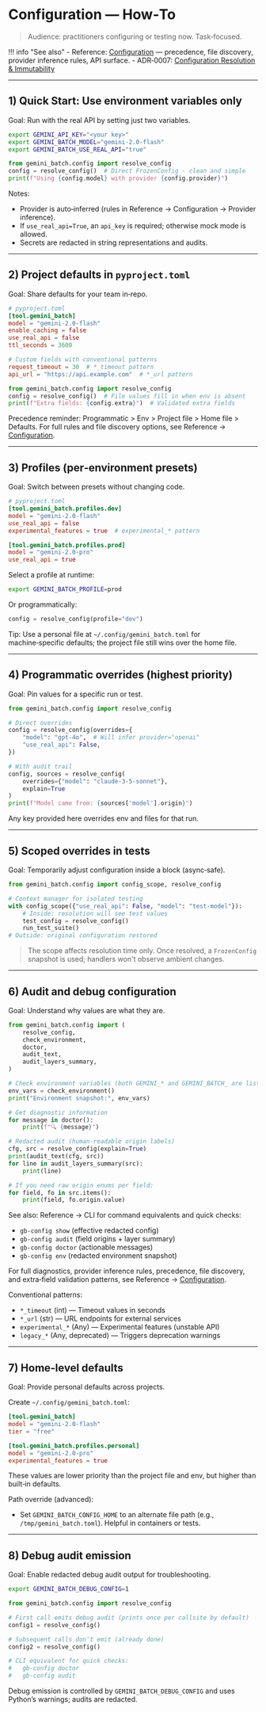 # Configuration — How‑To

> Audience: practitioners configuring or testing now. Task‑focused.

!!! info "See also"
    - Reference: [Configuration](../reference/configuration.md) — precedence, file discovery, provider inference rules, API surface.
    - ADR‑0007: [Configuration Resolution & Immutability](../explanation/decisions/ADR-0007-configuration.md)

---

## 1) Quick Start: Use environment variables only

Goal: Run with the real API by setting just two variables.

```bash
export GEMINI_API_KEY="<your key>"
export GEMINI_BATCH_MODEL="gemini-2.0-flash"
export GEMINI_BATCH_USE_REAL_API="true"
```

```python
from gemini_batch.config import resolve_config
config = resolve_config()  # Direct FrozenConfig - clean and simple
print(f"Using {config.model} with provider {config.provider}")
```

Notes:

- Provider is auto‑inferred (rules in Reference → Configuration → Provider inference).
- If `use_real_api=True`, an `api_key` is required; otherwise mock mode is allowed.
- Secrets are redacted in string representations and audits.

---

## 2) Project defaults in `pyproject.toml`

Goal: Share defaults for your team in‑repo.

```toml
# pyproject.toml
[tool.gemini_batch]
model = "gemini-2.0-flash"
enable_caching = false
use_real_api = false
ttl_seconds = 3600

# Custom fields with conventional patterns
request_timeout = 30  # *_timeout pattern
api_url = "https://api.example.com"  # *_url pattern
```

```python
from gemini_batch.config import resolve_config
config = resolve_config()  # File values fill in when env is absent
print(f"Extra fields: {config.extra}")  # Validated extra fields
```

Precedence reminder: Programmatic > Env > Project file > Home file > Defaults. For full rules and file discovery options, see Reference → [Configuration](../reference/configuration.md).

---

## 3) Profiles (per‑environment presets)

Goal: Switch between presets without changing code.

```toml
# pyproject.toml
[tool.gemini_batch.profiles.dev]
model = "gemini-2.0-flash"
use_real_api = false
experimental_features = true  # experimental_* pattern

[tool.gemini_batch.profiles.prod]
model = "gemini-2.0-pro"
use_real_api = true
```

Select a profile at runtime:

```bash
export GEMINI_BATCH_PROFILE=prod
```

Or programmatically:

```python
config = resolve_config(profile="dev")
```

Tip: Use a personal file at `~/.config/gemini_batch.toml` for machine‑specific defaults; the project file still wins over the home file.

---

## 4) Programmatic overrides (highest priority)

Goal: Pin values for a specific run or test.

```python
from gemini_batch.config import resolve_config

# Direct overrides
config = resolve_config(overrides={
    "model": "gpt-4o",  # Will infer provider="openai"
    "use_real_api": False,
})

# With audit trail
config, sources = resolve_config(
    overrides={"model": "claude-3-5-sonnet"},
    explain=True
)
print(f"Model came from: {sources['model'].origin}")
```

Any key provided here overrides env and files for that run.

---

## 5) Scoped overrides in tests

Goal: Temporarily adjust configuration inside a block (async‑safe).

```python
from gemini_batch.config import config_scope, resolve_config

# Context manager for isolated testing
with config_scope({"use_real_api": False, "model": "test-model"}):
    # Inside: resolution will see test values
    test_config = resolve_config()
    run_test_suite()
# Outside: original configuration restored
```

> The scope affects resolution time only. Once resolved, a `FrozenConfig` snapshot is used; handlers won't observe ambient changes.

---

## 6) Audit and debug configuration

Goal: Understand why values are what they are.

```python
from gemini_batch.config import (
    resolve_config,
    check_environment,
    doctor,
    audit_text,
    audit_layers_summary,
)

# Check environment variables (both GEMINI_* and GEMINI_BATCH_ are listed; secrets redacted)
env_vars = check_environment()
print("Environment snapshot:", env_vars)

# Get diagnostic information
for message in doctor():
    print(f"🔍 {message}")

# Redacted audit (human-readable origin labels)
cfg, src = resolve_config(explain=True)
print(audit_text(cfg, src))
for line in audit_layers_summary(src):
    print(line)

# If you need raw origin enums per field:
for field, fo in src.items():
    print(field, fo.origin.value)
```

See also: Reference → CLI for command equivalents and quick checks:

- `gb-config show` (effective redacted config)
- `gb-config audit` (field origins + layer summary)
- `gb-config doctor` (actionable messages)
- `gb-config env` (redacted environment snapshot)

For full diagnostics, provider inference rules, precedence, file discovery, and extra‑field validation patterns, see Reference → [Configuration](../reference/configuration.md).

Conventional patterns:

- `*_timeout` (int) — Timeout values in seconds
- `*_url` (str) — URL endpoints for external services
- `experimental_*` (Any) — Experimental features (unstable API)
- `legacy_*` (Any, deprecated) — Triggers deprecation warnings

---

## 7) Home‑level defaults

Goal: Provide personal defaults across projects.

Create `~/.config/gemini_batch.toml`:

```toml
[tool.gemini_batch]
model = "gemini-2.0-flash"
tier = "free"

[tool.gemini_batch.profiles.personal]
model = "gemini-2.0-pro"
experimental_features = true
```

These values are lower priority than the project file and env, but higher than built‑in defaults.

Path override (advanced):

- Set `GEMINI_BATCH_CONFIG_HOME` to an alternate file path (e.g., `/tmp/gemini_batch.toml`). Helpful in containers or tests.

---

## 8) Debug audit emission

Goal: Enable redacted debug audit output for troubleshooting.

```bash
export GEMINI_BATCH_DEBUG_CONFIG=1
```

```python
from gemini_batch.config import resolve_config

# First call emits debug audit (prints once per callsite by default)
config1 = resolve_config()

# Subsequent calls don't emit (already done)
config2 = resolve_config()

# CLI equivalent for quick checks:
#   gb-config doctor
#   gb-config audit
```

Debug emission is controlled by `GEMINI_BATCH_DEBUG_CONFIG` and uses Python’s warnings; audits are redacted.
